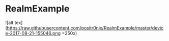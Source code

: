 # RealmExample
![alt tex](https://raw.githubusercontent.com/positr0nix/RealmExample/master/device-2017-08-21-155046.png =250x)
